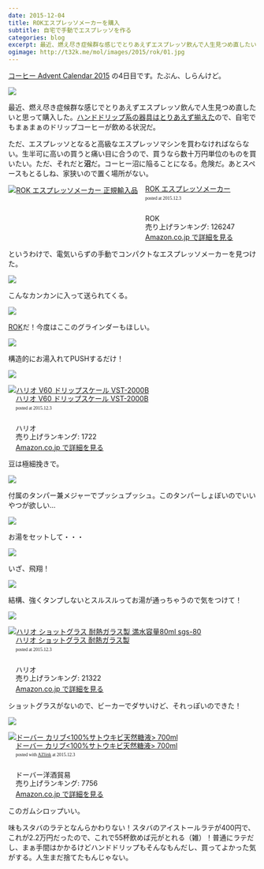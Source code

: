 ```yaml
---
date: 2015-12-04
title: ROKエスプレッソメーカーを購入
subtitle: 自宅で手動でエスプレッソを作る
categories: blog
excerpt: 最近、燃え尽き症候群な感じでとりあえずエスプレッソ飲んで人生見つめ直したいと思ってROK エスプレッソメーカーを購入した。
ogimage: http://t32k.me/mol/images/2015/rok/01.jpg
---
```


[コーヒー Advent Calendar 2015](http://www.adventar.org/calendars/895) の4日目です。たぶん、しらんけど。

![](/mol/images/2015/rok/01.jpg)

最近、燃え尽き症候群な感じでとりあえずエスプレッソ飲んで人生見つめ直したいと思って購入した。[ハンドドリップ系の器具はとりあえず揃えた](/mol/log/coffee-lovers/)ので、自宅でもまぁまぁのドリップコーヒーが飲める状況だ。

ただ、エスプレッソとなると高級なエスプレッソマシンを買わなければならない。生半可に高いの買うと痛い目に合うので、買うなら数十万円単位のものを買いたい。ただ、それだと**沼**だ。コーヒー沼に陥ることになる。危険だ。あとスペースもとるしね、家狭いので置く場所がない。

<div class="azlink-box"><div class="azlink-image" style="float:left"><a href="http://www.amazon.co.jp/exec/obidos/ASIN/B00KXQF82G/warikiru-22/" name="azlinklink" target="_blank" rel="nofollow"><img src="http://ecx.images-amazon.com/images/I/512Mtr7T6pL._SL160_.jpg" alt="ROK エスプレッソメーカー 正規輸入品" style="border:none" /></a></div><div class="azlink-info" style="float:left;margin-left:15px;line-height:120%"><div class="azlink-name" style="margin-bottom:10px;line-height:120%"><a href="http://www.amazon.co.jp/exec/obidos/ASIN/B00KXQF82G/warikiru-22/" name="azlinklink" target="_blank" rel="nofollow">ROK エスプレッソメーカー</a><div class="azlink-powered-date" style="font-size:7pt;margin-top:5px;font-family:verdana;line-height:120%">posted at 2015.12.3</div></div><div class="azlink-detail"><br />ROK<br />売り上げランキング: 126247<br /></div><div class="azlink-link" style="margin-top:5px"><a href="http://www.amazon.co.jp/exec/obidos/ASIN/B00KXQF82G/warikiru-22/" target="_blank" rel="nofollow">Amazon.co.jp で詳細を見る</a></div></div><div class="azlink-footer" style="clear:left"></div></div>

というわけで、電気いらずの手動でコンパクトなエスプレッソメーカーを見つけた。

![](/mol/images/2015/rok/02.jpg)

こんなカンカンに入って送られてくる。

![](/mol/images/2015/rok/03.jpg)

[ROK](http://www.rokkitchentools.com/)だ！今度はここのグラインダーもほしい。

![](/mol/images/2015/rok/04.jpg)

構造的にお湯入れてPUSHするだけ！

![](/mol/images/2015/rok/05.jpg)

<div class="azlink-box"><div class="azlink-image" style="float:left"><a href="http://www.amazon.co.jp/exec/obidos/ASIN/B009GPJMOU/warikiru-22/" name="azlinklink" target="_blank" rel="nofollow"><img src="http://ecx.images-amazon.com/images/I/31zQRiv19KL._SL160_.jpg" alt="ハリオ V60 ドリップスケール VST-2000B" style="border:none" /></a></div><div class="azlink-info" style="float:left;margin-left:15px;line-height:120%"><div class="azlink-name" style="margin-bottom:10px;line-height:120%"><a href="http://www.amazon.co.jp/exec/obidos/ASIN/B009GPJMOU/warikiru-22/" name="azlinklink" target="_blank" rel="nofollow">ハリオ V60 ドリップスケール VST-2000B</a><div class="azlink-powered-date" style="font-size:7pt;margin-top:5px;font-family:verdana;line-height:120%">posted at 2015.12.3</div></div><div class="azlink-detail"><br />ハリオ<br />売り上げランキング: 1722<br /></div><div class="azlink-link" style="margin-top:5px"><a href="http://www.amazon.co.jp/exec/obidos/ASIN/B009GPJMOU/warikiru-22/" target="_blank" rel="nofollow">Amazon.co.jp で詳細を見る</a></div></div><div class="azlink-footer" style="clear:left"></div></div>

豆は極細挽きで。

![](/mol/images/2015/rok/06.jpg)

付属のタンパー兼メジャーでプッシュプッシュ。このタンパーしょぼいのでいいやつが欲しい...

![](/mol/images/2015/rok/07.jpg)

お湯をセットして・・・

![](/mol/images/2015/rok/08.jpg)

いざ、飛翔！

![](/mol/images/2015/rok/09.jpg)

結構、強くタンプしないとスルスルってお湯が通っちゃうので気をつけて！

![](/mol/images/2015/rok/10.jpg)

<div class="azlink-box"><div class="azlink-image" style="float:left"><a href="http://www.amazon.co.jp/exec/obidos/ASIN/B00LUBGN5Y/warikiru-22/" name="azlinklink" target="_blank" rel="nofollow"><img src="http://ecx.images-amazon.com/images/I/21hZV90bwrL._SL160_.jpg" alt="ハリオ ショットグラス 耐熱ガラス製 満水容量80ml sgs-80" style="border:none" /></a></div><div class="azlink-info" style="float:left;margin-left:15px;line-height:120%"><div class="azlink-name" style="margin-bottom:10px;line-height:120%"><a href="http://www.amazon.co.jp/exec/obidos/ASIN/B00LUBGN5Y/warikiru-22/" name="azlinklink" target="_blank" rel="nofollow">ハリオ ショットグラス 耐熱ガラス製</a><div class="azlink-powered-date" style="font-size:7pt;margin-top:5px;font-family:verdana;line-height:120%">posted at 2015.12.3</div></div><div class="azlink-detail"><br />ハリオ<br />売り上げランキング: 21322<br /></div><div class="azlink-link" style="margin-top:5px"><a href="http://www.amazon.co.jp/exec/obidos/ASIN/B00LUBGN5Y/warikiru-22/" target="_blank" rel="nofollow">Amazon.co.jp で詳細を見る</a></div></div><div class="azlink-footer" style="clear:left"></div></div>

ショットグラスがないので、ビーカーでダサいけど、それっぽいのできた！

![](/mol/images/2015/rok/11.jpg)

<div class="azlink-box"><div class="azlink-image" style="float:left"><a href="http://www.amazon.co.jp/exec/obidos/ASIN/B0049DH8EU/warikiru-22/" name="azlinklink" target="_blank" rel="nofollow"><img src="http://ecx.images-amazon.com/images/I/31Hrn5JsJJL._SL160_.jpg" alt="ドーバー カリブ&lt;100%サトウキビ天然糖液&gt; 700ml" style="border:none" /></a></div><div class="azlink-info" style="float:left;margin-left:15px;line-height:120%"><div class="azlink-name" style="margin-bottom:10px;line-height:120%"><a href="http://www.amazon.co.jp/exec/obidos/ASIN/B0049DH8EU/warikiru-22/" name="azlinklink" target="_blank" rel="nofollow">ドーバー カリブ&lt;100%サトウキビ天然糖液&gt; 700ml</a><div class="azlink-powered-date" style="font-size:7pt;margin-top:5px;font-family:verdana;line-height:120%">posted with <a href="http://sakuratan.biz/azlink/dp/%E3%83%89%E3%83%BC%E3%83%90%E3%83%BC%20%E3%82%AB%E3%83%AA%E3%83%96%3C100%25%E3%82%B5%E3%83%88%E3%82%A6%E3%82%AD%E3%83%93%E5%A4%A9%E7%84%B6%E7%B3%96%E6%B6%B2%3E%20700ml/B0049DH8EU/warikiru-22" target="_blank">AZlink</a>  at 2015.12.3</div></div><div class="azlink-detail"><br />ドーバー洋酒貿易<br />売り上げランキング: 7756<br /></div><div class="azlink-link" style="margin-top:5px"><a href="http://www.amazon.co.jp/exec/obidos/ASIN/B0049DH8EU/warikiru-22/" target="_blank" rel="nofollow">Amazon.co.jp で詳細を見る</a></div></div><div class="azlink-footer" style="clear:left"></div></div>

このガムシロップいい。

味もスタバのラテとなんらかわりない！スタバのアイストールラテが400円で、これが2.2万円だったので、これで55杯飲めば元がとれる（雑）！普通にラテだし、まぁ手間はかかるけどハンドドリップもそんなもんだし、買ってよかった気がする。人生まだ捨てたもんじゃない。
